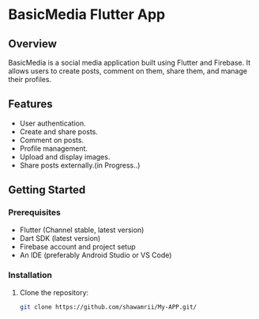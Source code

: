 # BasicMedia Flutter App

## Overview
BasicMedia is a social media application built using Flutter and Firebase. It allows users to create posts, comment on them, share them, and manage their profiles.

## Features
- User authentication.
- Create and share posts.
- Comment on posts.
- Profile management.
- Upload and display images.
- Share posts externally.(in Progress..)

## Getting Started

### Prerequisites
- Flutter (Channel stable, latest version)
- Dart SDK (latest version)
- Firebase account and project setup
- An IDE (preferably Android Studio or VS Code)

### Installation
1. Clone the repository:
   ```bash
   git clone https://github.com/shawamrii/My-APP.git/
